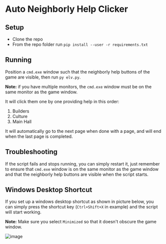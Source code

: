 # Auto Neighborly Help Clicker

## Setup

* Clone the repo
* From the repo folder run `pip install --user -r requirements.txt`

## Running

Position a `cmd.exe` window such that the neighborly help buttons of the game are visible, then run `py elv.py`.

**Note:** if you have multiple monitors, the `cmd.exe` window must be on the same monitor as the game window.

It will click them one by one providing help in this order:
1. Builders
2. Culture
3. Main Hall

It will automatically go to the next page when done with a page, and will end when the last page is completed.

## Troubleshooting

If the script fails and stops running, you can simply restart it, just remember to ensure that `cmd.exe` window is on the same monitor as the game window and that the neighborly help buttons are visible when the script starts.

## Windows Desktop Shortcut

If you set up a windows desktop shortcut as shown in picture below, you can simply press the shortcut key (`Ctrl+Shift+X` in example) and the script will start working.

**Note:** Make sure you select `Minimized` so that it doesn't obscure the game window.

![image](https://github.com/paviad/elvenar-neighborly-help-clicker/assets/1235688/32d7d0b5-9100-48bd-a349-d711e000d8b7)
